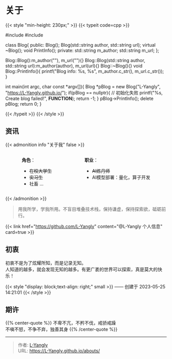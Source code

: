 # 关于


{{< style "min-height: 230px;" >}}
{{< typeit code=cpp >}}

#include <cstring>
#include <iostream>

class Blog{
public:
    Blog();
    Blog(std::string author, std::string url);
    virtual ~Blog();
    void PrintInfo();
private:
    std::string m_author;
    std::string m_url;
};

Blog::Blog():m_author(""), m_url(""){}
Blog::Blog(std::string author, std::string url):m_author(author), m_url(url){}
Blog::~Blog(){}
void Blog::PrintInfo(){
    printf("Blog info: %s, %s", m_author.c_str(), m_url.c_str());
}

int main(int argc, char const *argv[]){
    Blog *pBlog = new Blog("L-Yangly", "https://L-Yangly.github.io/");
    if(pBlog == nullptr){  // 初始化失败
        printf("%s, Create blog failed!", __FUNCTION__);
        return -1;
    }
    pBlog->PrintInfo();
    delete pBlog;
    return 0;
}

{{< /typeit >}}
{{< /style >}}

## 资讯

{{< admonition info "关于我" false >}}

<div style="display:flex;justify-content:space-around;">
<span>

**角色**：
  - ~~在校大学生~~
  - ~~实习生~~
  - 社畜 ...  

</span>
<span>

**职业**：
  - ~~AI炼丹师~~
  - AI模型部署：量化，算子开发

</span>
</div>

{{< /admonition >}}

> 用我所学，学我所用。不盲目堆叠技术栈，保持谦虚，保持探索欲，砥砺前行。

{{< link href="https://github.com/L-Yangly" content="@L-Yangly 个人信息" card=true >}}

## 初衷

初衷不是为了炫耀所知，而是记录无知。  
人知道的越多，就会发现无知的越多。有更广袤的世界可以探索，真是莫大的快乐！

{{< style "display: block;text-align: right;" small >}}
  —— 创建于 2023-05-25 14:21:01
{{< /style >}}

## 期许

{{% center-quote %}}
不卑不亢，不矜不伐，戒骄戒躁  
不嗔不怒，不争不弃，独善其身
{{% /center-quote %}}

<!-- {{< music url="https://cdn.lruihao.cn/files/nanjing.mp3" name="李志" artist="你离开了南京，从此没人和我说话" cover="https://p2.music.126.net/UuSe-Vc6rS7JtRJSQgDU2g==/2323268069553116.jpg?param=300x300" fixed=true >}} -->

<!-- 音乐平台 -->
<!-- {{< music auto="https://music.163.com/#/playlist?id=60198"  >}}  -->


---

> 作者: [L-Yangly](https://github.com/L-Yangly)  
> URL: https://L-Yangly.github.io/abouts/  

